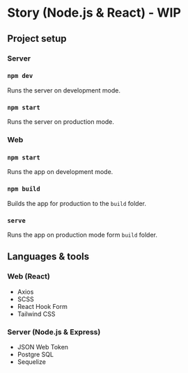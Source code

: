 # Story (Node.js & React) - WIP

## Project setup

### Server

### `npm dev`

Runs the server on development mode.

### `npm start`

Runs the server on production mode.

### Web

### `npm start`

Runs the app on development mode.

### `npm build`

Builds the app for production to the `build` folder.

### `serve`

Runs the app on production mode form `build` folder.

## Languages & tools

### Web (React)

- Axios
- SCSS
- React Hook Form
- Tailwind CSS

### Server (Node.js & Express)

- JSON Web Token
- Postgre SQL
- Sequelize
